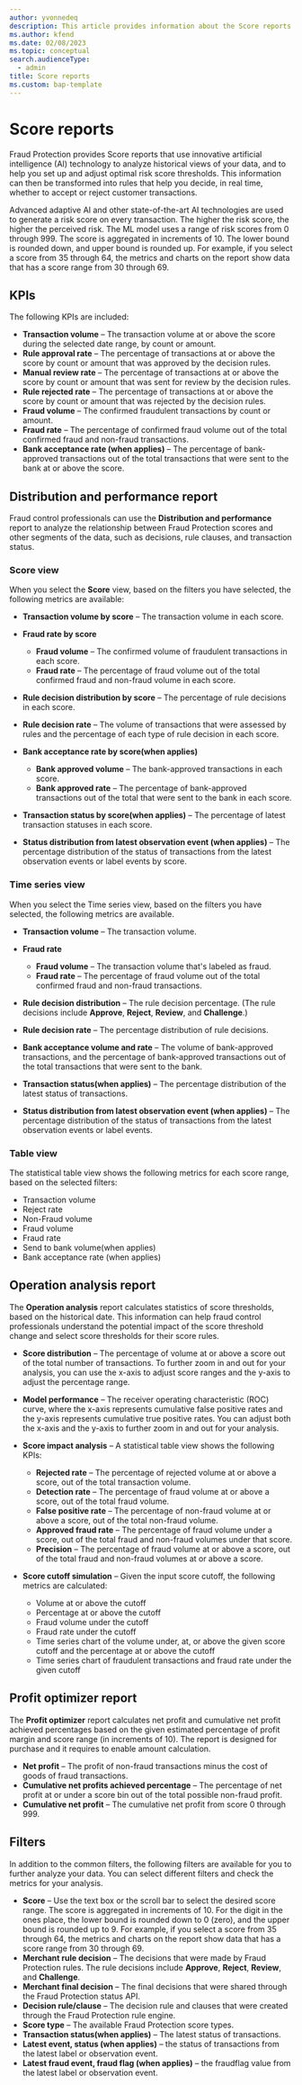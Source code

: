 ```yaml
---
author: yvonnedeq
description: This article provides information about the Score reports of Dynamics 365 Fraud Protection.
ms.author: kfend
ms.date: 02/08/2023
ms.topic: conceptual
search.audienceType:
  - admin
title: Score reports
ms.custom: bap-template
---
```


# Score reports

Fraud Protection provides Score reports that use innovative artificial intelligence (AI) technology to analyze historical views of your data, and to help you set up and adjust optimal risk score thresholds. This information can then be transformed into rules that help you decide, in real time, whether to accept or reject customer transactions.

Advanced adaptive AI and other state-of-the-art AI technologies are used to generate a risk score on every transaction. The higher the risk score, the higher the perceived risk. The ML model uses a range of risk scores from 0 through 999. The score is aggregated in increments of 10. The lower bound is rounded down, and upper bound is rounded up. For example, if you select a score from 35 through 64, the metrics and charts on the report show data that has a score range from 30 through 69.

## KPIs
The following KPIs are included:

- **Transaction volume** – The transaction volume at or above the score during the selected date range, by count or amount.
- **Rule approval rate** – The percentage of transactions at or above the score by count or amount that was approved by the decision rules.
- **Manual review rate** – The percentage of transactions at or above the score by count or amount that was sent for review by the decision rules.
- **Rule rejected rate** – The percentage of transactions at or above the score by count or amount that was rejected by the decision rules.
- **Fraud volume** – The confirmed fraudulent transactions by count or amount.
- **Fraud rate** – The percentage of confirmed fraud volume out of the total confirmed fraud and non-fraud transactions.
- **Bank acceptance rate (when applies)** – The percentage of bank-approved transactions out of the total transactions that were sent to the bank at or above the score.

## Distribution and performance report
Fraud control professionals can use the **Distribution and performance** report to analyze the relationship between Fraud Protection scores and other segments of the data, such as decisions, rule clauses, and transaction status.

### Score view
When you select the **Score** view, based on the filters you have selected, the following metrics are available:

- **Transaction volume by score** – The transaction volume in each score.
- **Fraud rate by score**

    - **Fraud volume** – The confirmed volume of fraudulent transactions in each score.
    - **Fraud rate** – The percentage of fraud volume out of the total confirmed fraud and non-fraud volume in each score.

- **Rule decision distribution by score** – The percentage of rule decisions in each score.
- **Rule decision rate** – The volume of transactions that were assessed by rules and the percentage of each type of rule decision in each score.
- **Bank acceptance rate by score(when applies)**

    - **Bank approved volume** – The bank-approved transactions in each score.
    - **Bank approved rate** – The percentage of bank-approved transactions out of the total that were sent to the bank in each score.
- **Transaction status by score(when applies)** – The percentage of latest transaction statuses in each score.
- **Status distribution from latest observation event (when applies)** – The percentage distribution of the status of transactions from the latest observation events or label events by score.

### Time series view
When you select the Time series view, based on the filters you have selected, the following metrics are available.

- **Transaction volume** – The transaction volume.
- **Fraud rate**

    - **Fraud volume** – The transaction volume that's labeled as fraud.
    - **Fraud rate** – The percentage of fraud volume out of the total confirmed fraud and non-fraud transactions.

- **Rule decision distribution** – The rule decision percentage. (The rule decisions include **Approve**, **Reject**, **Review**, and **Challenge**.)
- **Rule decision rate** – The percentage distribution of rule decisions.
- **Bank acceptance volume and rate** – The volume of bank-approved transactions, and the percentage of bank-approved transactions out of the total transactions that were sent to the bank.
- **Transaction status(when applies)** – The percentage distribution of the latest status of transactions.
- **Status distribution from latest observation event (when applies)** – The percentage distribution of the status of transactions from the latest observation events or label events.

### Table view
The statistical table view shows the following metrics for each score range, based on the selected filters:

- Transaction volume
- Reject rate
- Non-Fraud volume
- Fraud volume
- Fraud rate
- Send to bank volume(when applies)
- Bank acceptance rate (when applies)

## Operation analysis report
The **Operation analysis** report calculates statistics of score thresholds, based on the historical date. This information can help fraud control professionals understand the potential impact of the score threshold change and select score thresholds for their score rules.

- **Score distribution** – The percentage of volume at or above a score out of the total number of transactions. To further zoom in and out for your analysis, you can use the x-axis to adjust score ranges and the y-axis to adjust the percentage range.
- **Model performance** – The receiver operating characteristic (ROC) curve, where the x-axis represents cumulative false positive rates and the y-axis represents cumulative true positive rates. You can adjust both the x-axis and the y-axis to further zoom in and out for your analysis.
- **Score impact analysis** – A statistical table view shows the following KPIs:

    - **Rejected rate** – The percentage of rejected volume at or above a score, out of the total transaction volume.
    - **Detection rate** – The percentage of fraud volume at or above a score, out of the total fraud volume.
    - **False positive rate** – The percentage of non-fraud volume at or above a score, out of the total non-fraud volume.
    - **Approved fraud rate** – The percentage of fraud volume under a score, out of the total fraud and non-fraud volumes under that score.
    - **Precision** – The percentage of fraud volume at or above a score, out of the total fraud and non-fraud volumes at or above a score.

- **Score cutoff simulation** – Given the input score cutoff, the following metrics are calculated:

    - Volume at or above the cutoff
    - Percentage at or above the cutoff
    - Fraud volume under the cutoff
    - Fraud rate under the cutoff
    - Time series chart of the volume under, at, or above the given score cutoff and the percentage at or above the cutoff
    - Time series chart of fraudulent transactions and fraud rate under the given cutoff

## Profit optimizer report  

The **Profit optimizer** report calculates net profit and cumulative net profit achieved percentages based on the given estimated percentage of profit margin and score range (in increments of 10). The report is designed for purchase and it requires to enable amount calculation.

  - **Net profit** – The profit of non-fraud transactions minus the cost of goods of fraud transactions.
  - **Cumulative net profits achieved percentage** – The percentage of net profit at or under a score bin out of the total possible non-fraud profit.
  - **Cumulative net profit** – The cumulative net profit from score 0 through 999.

## Filters
In addition to the common filters, the following filters are available for you to further analyze your data. You can select different filters and check the metrics for your analysis.

- **Score** – Use the text box or the scroll bar to select the desired score range. The score is aggregated in increments of 10. For the digit in the ones place, the lower bound is rounded down to 0 (zero), and the upper bound is rounded up to 9. For example, if you select a score from 35 through 64, the metrics and charts on the report show data that has a score range from 30 through 69.
- **Merchant rule decision** – The decisions that were made by Fraud Protection rules. The rule decisions include **Approve**, **Reject**, **Review**, and **Challenge**.
- **Merchant final decision** – The final decisions that were shared through the Fraud Protection status API.
- **Decision rule/clause** – The decision rule and clauses that were created through the Fraud Protection rule engine.
- **Score type** – The available Fraud Protection score types.
- **Transaction status(when applies)** – The latest status of transactions.
- **Latest event, status (when applies)** – the status of transactions from the latest label or observation event.  
- **Latest fraud event, fraud flag (when applies)** – the fraudflag value from the latest label or observation event.
